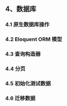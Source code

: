 ## 4、数据库

### 4.1 原生数据库操作



### 4.2 Eloquent ORM 模型

### 4.3 查询构造器

### 4.4 分页

### 4.5 初始化测试数据

### 4.6 迁移数据
